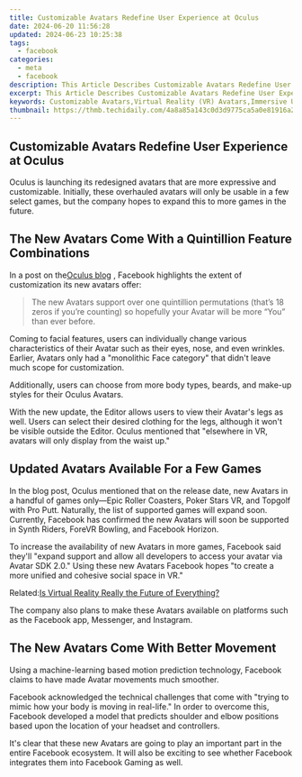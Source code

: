```yaml
---
title: Customizable Avatars Redefine User Experience at Oculus
date: 2024-06-20 11:56:28
updated: 2024-06-23 10:25:38
tags:
  - facebook
categories:
  - meta
  - facebook
description: This Article Describes Customizable Avatars Redefine User Experience at Oculus
excerpt: This Article Describes Customizable Avatars Redefine User Experience at Oculus
keywords: Customizable Avatars,Virtual Reality (VR) Avatars,Immersive User Experience,Personalized VR Interaction,Next-Gen Avatar Customization,AI Integrated User Representation,Avatars for Social VR
thumbnail: https://thmb.techidaily.com/4a8a85a143c0d3d9775ca5a0e81916a22ae62d07a1551bf0ada3f1e75697ff38.jpg
---
```


## Customizable Avatars Redefine User Experience at Oculus

 Oculus is launching its redesigned avatars that are more expressive and customizable. Initially, these overhauled avatars will only be usable in a few select games, but the company hopes to expand this to more games in the future.

## The New Avatars Come With a Quintillion Feature Combinations

 In a post on the[Oculus blog](https://www.oculus.com/blog/new-day-new-you-avatars-are-more-expressive-and-customizable-starting-today/) , Facebook highlights the extent of customization its new avatars offer:

> The new Avatars support over one quintillion permutations (that’s 18 zeros if you’re counting) so hopefully your Avatar will be more “You” than ever before.

 Coming to facial features, users can individually change various characteristics of their Avatar such as their eyes, nose, and even wrinkles. Earlier, Avatars only had a "monolithic Face category" that didn't leave much scope for customization.

 Additionally, users can choose from more body types, beards, and make-up styles for their Oculus Avatars.

 With the new update, the Editor allows users to view their Avatar's legs as well. Users can select their desired clothing for the legs, although it won't be visible outside the Editor. Oculus mentioned that "elsewhere in VR, avatars will only display from the waist up."

## Updated Avatars Available For a Few Games

 In the blog post, Oculus mentioned that on the release date, new Avatars in a handful of games only—Epic Roller Coasters, Poker Stars VR, and Topgolf with Pro Putt. Naturally, the list of supported games will expand soon. Currently, Facebook has confirmed the new Avatars will soon be supported in Synth Riders, ForeVR Bowling, and Facebook Horizon.

 To increase the availability of new Avatars in more games, Facebook said they'll "expand support and allow all developers to access your avatar via Avatar SDK 2.0." Using these new Avatars Facebook hopes "to create a more unified and cohesive social space in VR."

 Related:[Is Virtual Reality Really the Future of Everything?](https://www.makeuseof.com/virtual-reality-future-of-everything/)

 The company also plans to make these Avatars available on platforms such as the Facebook app, Messenger, and Instagram.

## The New Avatars Come With Better Movement

 Using a machine-learning based motion prediction technology, Facebook claims to have made Avatar movements much smoother.

 Facebook acknowledged the technical challenges that come with "trying to mimic how your body is moving in real-life." In order to overcome this, Facebook developed a model that predicts shoulder and elbow positions based upon the location of your headset and controllers.

 It's clear that these new Avatars are going to play an important part in the entire Facebook ecosystem. It will also be exciting to see whether Facebook integrates them into Facebook Gaming as well.


<ins class="adsbygoogle"
     style="display:block"
     data-ad-format="autorelaxed"
     data-ad-client="ca-pub-7571918770474297"
     data-ad-slot="1223367746"></ins>



<ins class="adsbygoogle"
     style="display:block"
     data-ad-client="ca-pub-7571918770474297"
     data-ad-slot="8358498916"
     data-ad-format="auto"
     data-full-width-responsive="true"></ins>
